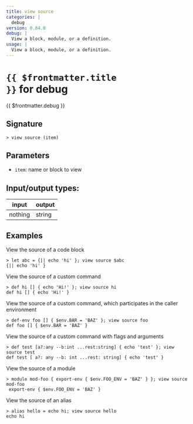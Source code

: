 ```yaml
---
title: view source
categories: |
  debug
version: 0.84.0
debug: |
  View a block, module, or a definition.
usage: |
  View a block, module, or a definition.
---
```


# <code>{{ $frontmatter.title }}</code> for debug

<div class='command-title'>{{ $frontmatter.debug }}</div>

## Signature

```> view source (item)```

## Parameters

 -  `item`: name or block to view


## Input/output types:

| input   | output |
| ------- | ------ |
| nothing | string |

## Examples

View the source of a code block
```shell
> let abc = {|| echo 'hi' }; view source $abc
{|| echo 'hi' }
```

View the source of a custom command
```shell
> def hi [] { echo 'Hi!' }; view source hi
def hi [] { echo 'Hi!' }
```

View the source of a custom command, which participates in the caller environment
```shell
> def-env foo [] { $env.BAR = 'BAZ' }; view source foo
def foo [] { $env.BAR = 'BAZ' }
```

View the source of a custom command with flags and arguments
```shell
> def test [a?:any --b:int ...rest:string] { echo 'test' }; view source test
def test [ a?: any --b: int ...rest: string] { echo 'test' }
```

View the source of a module
```shell
> module mod-foo { export-env { $env.FOO_ENV = 'BAZ' } }; view source mod-foo
 export-env { $env.FOO_ENV = 'BAZ' }
```

View the source of an alias
```shell
> alias hello = echo hi; view source hello
echo hi
```
